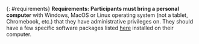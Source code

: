 {: #requirements}
**Requirements:**
**Participants must bring a personal computer** with Windows, MacOS or Linux operating system
(not a tablet, Chromebook, etc.) that they have administrative privileges on. They should have a few specific software packages listed [here](/setup.html) 
installed on their computer. 

